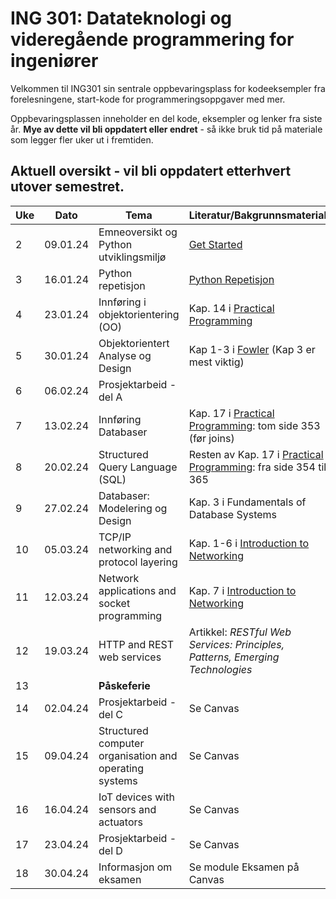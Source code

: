 # ING 301: Datateknologi og videregående programmering for ingeniører

Velkommen til ING301 sin sentrale oppbevaringsplass for kodeeksempler fra forelesningene, start-kode for programmeringsoppgaver med mer.

Oppbevaringsplassen inneholder en del kode, eksempler og lenker fra siste år. **Mye av dette vil bli oppdatert eller endret** - så ikke bruk tid på materiale som legger fler uker ut i fremtiden. 

## Aktuell oversikt - vil bli oppdatert etterhvert utover semestret.

| **Uke**  | **Dato** | **Tema**                                           | **Literatur/Bakgrunnsmaterial**                              |  **Frister**    |
|----------|----------|----------------------------------------------------|--------------------------------------------------------------|-----------------|
| 2        | 09.01.24 | Emneoversikt og Python utviklingsmiljø             | [Get Started](assignments/1-install/assignment1.md)          |                 |
| 3        | 16.01.24 | Python repetisjon                                  | [Python Repetisjon](weeks/2-get-started/python-overview.md)  | [Oppgave 1](https://hvl.instructure.com/courses/25871/assignments/73832)       |
| 4        | 23.01.24 | Innføring i objektorientering (OO)                 | Kap. 14 i [Practical Programming](https://pragprog.com/titles/gwpy3/practical-programming-third-edition/)  | [Registrere Prosjektgrupper](https://hvl.instructure.com/courses/25871/assignments/73834) |
| 5        | 30.01.24 | Objektorientert Analyse og Design                  | Kap 1-3 i [Fowler](https://hvl.instructure.com/courses/25871/files/folder/handouts?preview=2636123) (Kap 3 er mest viktig) | [Oppgave 2: Frist 30.01.](https://hvl.instructure.com/courses/25871/assignments/73833)               |
| 6        | 06.02.24 | Prosjektarbeid - del A                             |                    |  |
| 7        | 13.02.24 | Innføring Databaser                                | Kap. 17 i [Practical Programming](https://pragprog.com/titles/gwpy3/practical-programming-third-edition/):  tom side 353 (før joins)  | |
| 8        | 20.02.24 | Structured Query Language (SQL)                    | Resten av Kap. 17 i [Practical Programming](https://pragprog.com/titles/gwpy3/practical-programming-third-edition/): fra side 354 til 365 | [Prosjekt Del A](https://hvl.instructure.com/courses/25871/assignments/73835)           |
| 9        | 27.02.24 | Databaser: Modelering og Design                    | Kap. 3 i Fundamentals of Database Systems                                                                                            |                 |
| 10       | 05.03.24 | TCP/IP networking and protocol layering            | Kap. 1-6 i [Introduction to Networking](https://do1.dr-chuck.net/net-intro/EN_us/net-intro.pdf)                                      | | 
| 11       | 12.03.24 | Network applications and socket programming        | Kap. 7 i [Introduction to Networking](https://do1.dr-chuck.net/net-intro/EN_us/net-intro.pdf)                                        | [Prosjekt Del B](https://hvl.instructure.com/courses/25871/assignments/73836)     |
| 12       | 19.03.24 | HTTP and REST web services                         | Artikkel: *RESTful Web Services: Principles, Patterns, Emerging Technologies*                                                        |                |
| 13       |          | **Påskeferie**                                     |                                                                                                                                      |                |
| 14       | 02.04.24 | Prosjektarbeid - del C                             | Se Canvas                                                                                                                            | Prosjekt Del C |
| 15       | 09.04.24 | Structured computer organisation and operating systems | Se Canvas                                                                                                                            |                |
| 16       | 16.04.24 | IoT devices with sensors and actuators             | Se Canvas                                                                                                                            |                |
| 17       | 23.04.24 | Prosjektarbeid - del D                             | Se Canvas                                                                                                                            | Prosjekt Del D |
| 18       | 30.04.24 | Informasjon om eksamen                             | Se module Eksamen på Canvas                                                                                                          |                |
